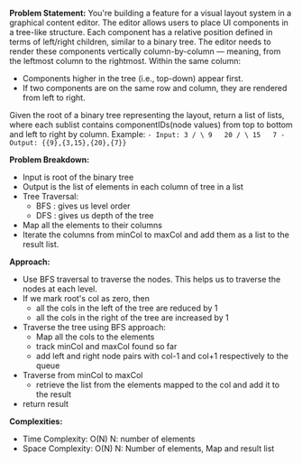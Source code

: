 **Problem Statement:**
You're building a feature for a visual layout system in a graphical content editor. The editor allows users to place UI components in a tree-like structure. Each component has a relative position defined in terms of left/right children, similar to a binary tree.
The editor needs to render these components vertically column-by-column — meaning, from the leftmost column to the rightmost. Within the same column:
* Components higher in the tree (i.e., top-down) appear first. 
* If two components are on the same row and column, they are rendered from left to right.

Given the root of a binary tree representing the layout, return a list of lists, where each sublist contains componentIDs(node values) from top to bottom and left to right by column.
Example: 
    `- Input:
            3
           / \
          9   20
              / \
            15   7
    - Output: {{9},{3,15},{20},{7}}`

**Problem Breakdown:**
- Input is root of the binary tree
- Output is the list of elements in each column of tree in a list
- Tree Traversal:
  - BFS : gives us level order
  - DFS : gives us depth of the tree
- Map all the elements to their columns
- Iterate the columns from minCol to maxCol and add them as a list to the result list.

**Approach:**
- Use BFS traversal to traverse the nodes. This helps us to traverse the nodes at each level.
- If we mark root's col as zero, then 
  - all the cols in the left of the tree are reduced by 1
  - all the cols in the right of the tree are increased by 1
- Traverse the tree using BFS approach:
  - Map all the cols to the elements
  - track minCol and maxCol found so far
  - add left and right node pairs with col-1 and col+1 respectively to the queue
- Traverse from minCol to maxCol
  - retrieve the list from the elements mapped to the col and add it to the result
- return result


**Complexities:**
- Time Complexity: O(N) N: number of elements
- Space Complexity: O(N) N: Number of elements, Map and result list